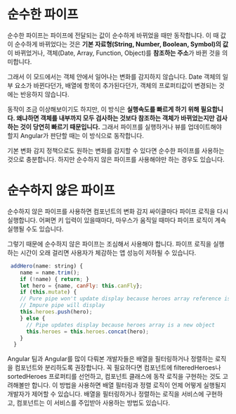 # 순수한 파이프
순수한 파이프는 파이프에 전달되는 값이 순수하게 바뀌었을 때만 동작합니다. 이 때 값이 순수하게 바뀌었다는 것은 **기본 자료형(String, Number, Boolean, Symbol)의 값**이 바뀌었거나, 객체(Date, Array, Function, Object)를 **참조하는 주소**가 바뀐 것을 의미합니다.

그래서 이 모드에서는 객체 안에서 일어나는 변화를 감지하지 않습니다. Date 객체의 일부 요소가 바뀐다던가, 배열에 항목이 추가된다던가, 객체의 프로퍼티값이 변경되는 것에는 반응하지 않습니다.

동작이 조금 이상해보이기도 하지만, 이 방식은 **실행속도를 빠르게 하기 위해 필요합니다. 왜냐하면 객체를 내부까지 모두 검사하는 것보다 참조하는 객체가 바뀌었는지만 검사하는 것이 당연히 빠르기 때문입니다.** 그래서 파이프를 실행하거나 뷰를 업데이트해야 할지 Angular가 판단할 때는 이 방식으로 동작합니다.

기본 변화 감지 정책으로도 원하는 변화를 감지할 수 있다면 순수한 파이프를 사용하는 것으로 충분합니다. 하지만 순수하지 않은 파이프를 사용해야만 하는 경우도 있습니다.


# 순수하지 않은 파이프
순수하지 않은 파이프를 사용하면 컴포넌트의 변화 감지 싸이클마다 파이프 로직을 다시 실행합니다. 어쩌면 키 입력이 있을때마다, 마우스가 움직일 때마다 파이프 로직이 계속 실행될 수도 있습니다.

그렇기 때문에 순수하지 않은 파이프는 조심해서 사용해야 합니다. 파이프 로직을 실행하는 시간이 오래 걸리면 사용자가 체감하는 앱 성능이 저하될 수 있습니다.
```js
 addHero(name: string) {
    name = name.trim();
    if (!name) { return; }
    let hero = {name, canFly: this.canFly};
    if (this.mutate) {
    // Pure pipe won't update display because heroes array reference is unchanged
    // Impure pipe will display
    this.heroes.push(hero);
    } else {
      // Pipe updates display because heroes array is a new object
      this.heroes = this.heroes.concat(hero);
    }
  }
```


Angular 팀과 Angular를 많이 다뤄본 개발자들은 배열을 필터링하거나 정렬하는 로직을 컴포넌트와 분리하도록 권장합니다. 꼭 필요하다면 컴포넌트에 filteredHeroes나 sortedHeroes 프로퍼티를 선언하고, 컴포넌트 클래스에 동작 로직을 구현하는 것도 고려해볼만 합니다. 이 방법을 사용하면 배열 필터링과 정렬 로직이 언제 어떻게 실행될지 개발자가 제어할 수 있습니다. 배열을 필터링하거나 정렬하는 로직을 서비스에 구현하고, 컴포넌트는 이 서비스를 주입받아 사용하는 방법도 있습니다.